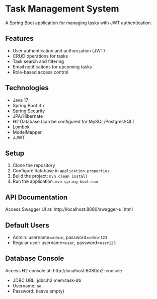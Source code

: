 # Task Management System

A Spring Boot application for managing tasks with JWT authentication.

## Features

- User authentication and authorization (JWT)
- CRUD operations for tasks
- Task search and filtering
- Email notifications for upcoming tasks
- Role-based access control

## Technologies

- Java 17
- Spring Boot 3.x
- Spring Security
- JPA/Hibernate
- H2 Database (can be configured for MySQL/PostgresSQL)
- Lombok
- ModelMapper
- JJWT

## Setup

1. Clone the repository
2. Configure database in `application.properties`
3. Build the project: `mvn clean install`
4. Run the application: `mvn spring-boot:run`

## API Documentation

Access Swagger UI at: http://localhost:8080/swagger-ui.html

## Default Users

- Admin: username=`admin`, password=`admin123`
- Regular user: username=`user`, password=`user123`

## Database Console

Access H2 console at: http://localhost:8080/h2-console

- JDBC URL: jdbc:h2:mem:task-db
- Username: sa
- Password: (leave empty)